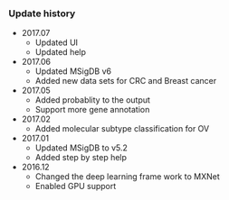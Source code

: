 ### Update history
+ 2017.07
  - Updated UI
  - Updated help
+ 2017.06
  - Updated MSigDB v6
  - Added new data sets for CRC and Breast cancer
+ 2017.05
  - Added probablity to the output
  - Support more gene annotation 
+ 2017.02
  - Added molecular subtype classification for OV
+ 2017.01
  - Updated MSigDB to v5.2
  - Added step by step help
+ 2016.12
  - Changed the deep learning frame work to MXNet
  - Enabled GPU support
  
